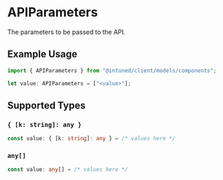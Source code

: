 # APIParameters

The parameters to be passed to the API.

## Example Usage

```typescript
import { APIParameters } from "@intuned/client/models/components";

let value: APIParameters = ["<value>"];
```

## Supported Types

### `{ [k: string]: any }`

```typescript
const value: { [k: string]: any } = /* values here */
```

### `any[]`

```typescript
const value: any[] = /* values here */
```

